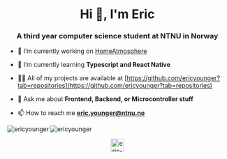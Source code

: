 <h1 align="center">Hi 👋, I'm Eric</h1>
<h3 align="center">A third year computer science student at NTNU in Norway</h3>

- 🔭 I’m currently working on [HomeAtmosphere](https://github.com/ericyounger/HomeAtmosphere)

- 🌱 I’m currently learning **Typescript and React Native**

- 👨‍💻 All of my projects are available at [https://github.com/ericyounger?tab=repositories](https://github.com/ericyounger?tab=repositories)

- 💬 Ask me about **Frontend, Backend, or Microcontroller stuff**

- 📫 How to reach me **eric.younger@ntnu.no**



<img align="left" src="https://github-readme-stats.vercel.app/api/top-langs/?username=ericyounger&layout=compact&hide=html" alt="ericyounger" />

<img align="center" src="https://github-readme-stats.vercel.app/api?username=ericyounger&show_icons=true" alt="ericyounger" />

<p align="center">
<a href="https://linkedin.com/in/eric-younger-8365a0b0" target="blank"><img align="center" src="https://cdn.jsdelivr.net/npm/simple-icons@3.0.1/icons/linkedin.svg" alt="eric-younger-8365a0b0" height="30" width="30" /></a>
</p>
